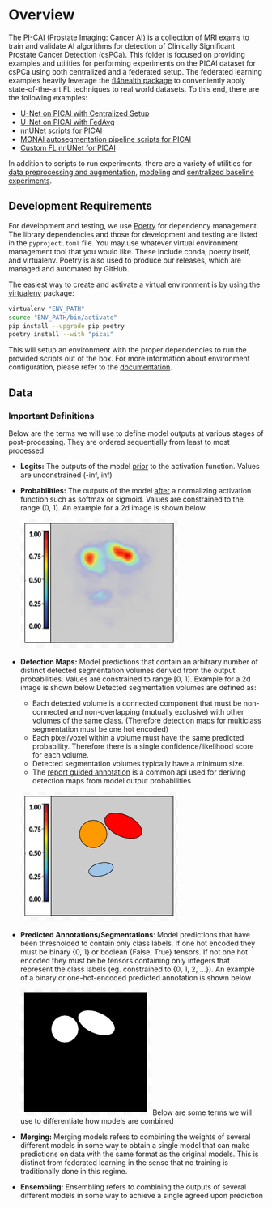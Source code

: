 #  Overview

The [PI-CAI](https://pi-cai.grand-challenge.org/) (Prostate Imaging: Cancer AI) is a collection of MRI exams to train and validate AI algorithms for detection of Clinically Significant Prostate Cancer Detection (csPCa). This folder is focused on providing examples and utilities for performing experiments on the PICAI dataset for csPCa using both centralized and a federated setup. The federated learning examples heavily leverage the [fl4health package](/README.md) to conveniently apply state-of-the-art FL techniques to real world datasets. To this end, there are the following examples:
- [U-Net on PICAI with Centralized Setup](/research/picai/central)
- [U-Net on PICAI with FedAvg](/research/picai/fedavg)
- [nnUNet scripts for PICAI](/research/picai/nnunet_scripts)
- [MONAI autosegmentation pipeline scripts for PICAI](/research/picai/monai_scripts)
- [Custom FL nnUNet for PICAI](/research/picai/fl_nnunet)

In addition to scripts to run experiments, there are a variety of utilities for [data preprocessing and augmentation](/research/picai/preprocessing), [modeling](/research/picai/model_utils.py) and [centralized baseline experiments](/research/picai/single_node_trainer.py).


## Development Requirements

For development and testing, we use [Poetry](https://python-poetry.org/) for dependency management. The library dependencies and those for development and testing are listed in the `pyproject.toml` file. You may use whatever virtual environment management tool that you would like. These include conda, poetry itself, and virtualenv. Poetry is also used to produce our releases, which are managed and automated by GitHub.

The easiest way to create and activate a virtual environment is by using the [virtualenv](https://pypi.org/project/virtualenv/) package:
```bash
virtualenv "ENV_PATH"
source "ENV_PATH/bin/activate"
pip install --upgrade pip poetry
poetry install --with "picai"
```

This will setup an environment with the proper dependencies to run the provided scripts out of the box. For more information about environment configuration, please refer to the [documentation](/CONTRIBUTING.md).

## Data
### Important Definitions
Below are the terms we will use to define model outputs at various stages of
post-processing. They are ordered sequentially from least to most processed

- **Logits:** The outputs of the model <ins>prior</ins> to the activation function. Values are unconstrained (-inf, inf)
- **Probabilities:** The outputs of the model <ins>after</ins> a normalizing activation function such as softmax or sigmoid. Values are constrained to the range (0, 1). An example for a 2d image is shown below.

  ![alt text](/examples/nnunet_example/assets/probs.png)
- **Detection Maps:** Model predictions that contain an arbitrary number of distinct detected segmentation volumes derived from the output probabilities. Values are constrained to range [0, 1]. Example for a 2d image is shown below Detected segmentation volumes are defined as:
  - Each detected volume is a connected component that must be non-connected and non-overlapping (mutually exclusive) with other volumes of the same class. (Therefore detection maps for multiclass segmentation must be one hot encoded)
  - Each pixel/voxel within a volume must have the same predicted probability. Therefore there is a single confidence/likelihood score for each volume.
  - Detected segmentation volumes typically have a minimum size.
  - The [report guided annotation](https://github.com/DIAGNijmegen/Report-Guided-Annotation) is a common api used for deriving detection maps from model output probabilities

  ![alt text](/examples/nnunet_example/assets/detmap.png)
- **Predicted Annotations/Segmentations**: Model predictions that have been thresholded to contain only class labels. If one hot encoded they must be binary {0, 1} or boolean {False, True} tensors. If not one hot encoded they must be be tensors containing only integers that represent the class labels (eg. constrained to {0, 1, 2, ...}). An example of a binary or one-hot-encoded predicted annotation is shown below

  ![alt text](/examples/nnunet_example/assets/seg.png)
Below are some terms we will use to differentiate how models are combined

- **Merging:** Merging models refers to combining the weights of several different models in some way to obtain a single model that can make predictions on data with the same format as the original models. This is distinct from federated learning in the sense that no training is traditionally done in this regime.
- **Ensembling:** Ensembling refers to combining the outputs of several different models in some way to achieve a single agreed upon prediction
